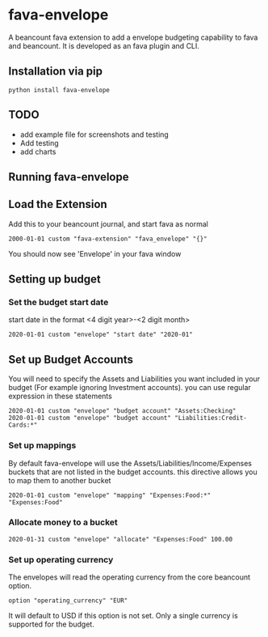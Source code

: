 # fava-envelope

A beancount fava extension to add a envelope budgeting capability to fava and beancount. It is developed as an fava plugin and CLI.

## Installation via pip
```
python install fava-envelope
```

## TODO

* add example file for screenshots and testing
* Add testing
* add charts

## Running fava-envelope

## Load the Extension
Add this to your beancount journal, and start fava as normal
```
2000-01-01 custom "fava-extension" "fava_envelope" "{}"
```

You should now see 'Envelope' in your fava window

## Setting up budget

### Set the budget start date
start date in the format <4 digit year>-<2 digit month>
```
2020-01-01 custom "envelope" "start date" "2020-01"
```

## Set up Budget Accounts
You will need to specify the Assets and Liabilities you want included in your budget (For example ignoring Investment accounts). you can use regular expression in these statements
```
2020-01-01 custom "envelope" "budget account" "Assets:Checking"
2020-01-01 custom "envelope" "budget account" "Liabilities:Credit-Cards:*"
```

### Set up mappings
By default fava-envelope will use the Assets/Liabilities/Income/Expenses buckets that are not listed in the budget accounts. this directive allows you to map them to another bucket
```
2020-01-01 custom "envelope" "mapping" "Expenses:Food:*" "Expenses:Food"
```

### Allocate money to a bucket
```
2020-01-31 custom "envelope" "allocate" "Expenses:Food" 100.00
```

### Set up operating currency
The envelopes will read the operating currency from the core beancount option.
```
option "operating_currency" "EUR"
```
It will default to USD if this option is not set. Only a single currency is supported for the budget. 

